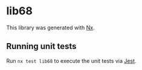 # lib68

This library was generated with [Nx](https://nx.dev).


## Running unit tests

Run `nx test lib68` to execute the unit tests via [Jest](https://jestjs.io).


